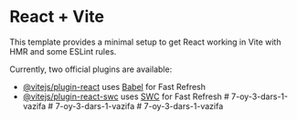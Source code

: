 # React + Vite

This template provides a minimal setup to get React working in Vite with HMR and some ESLint rules.

Currently, two official plugins are available:

- [@vitejs/plugin-react](https://github.com/vitejs/vite-plugin-react/blob/main/packages/plugin-react/README.md) uses [Babel](https://babeljs.io/) for Fast Refresh
- [@vitejs/plugin-react-swc](https://github.com/vitejs/vite-plugin-react-swc) uses [SWC](https://swc.rs/) for Fast Refresh
#   7 - o y - 3 - d a r s - 1 - v a z i f a  
 #   7 - o y - 3 - d a r s - 1 - v a z i f a  
 #   7 - o y - 3 - d a r s - 1 - v a z i f a  
 